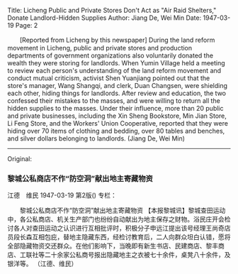 Title: Licheng Public and Private Stores Don't Act as "Air Raid Shelters," Donate Landlord-Hidden Supplies
Author: Jiang De, Wei Min
Date: 1947-03-19
Page: 2

　　[Reported from Licheng by this newspaper] During the land reform movement in Licheng, public and private stores and production departments of government organizations also voluntarily donated the wealth they were storing for landlords. When Yumin Village held a meeting to review each person's understanding of the land reform movement and conduct mutual criticism, activist Shen Yuanjiang pointed out that the store's manager, Wang Shangqi, and clerk, Duan Changsen, were shielding each other, hiding things for landlords. After review and education, the two confessed their mistakes to the masses, and were willing to return all the hidden supplies to the masses. Under their influence, more than 20 public and private businesses, including the Xin Sheng Bookstore, Min Jian Store, Li Feng Store, and the Workers' Union Cooperative, reported that they were hiding over 70 items of clothing and bedding, over 80 tables and benches, and silver dollars belonging to landlords.
           (Jiang De, Wei Min)



<hr /> 

Original: 


### 黎城公私商店不作“防空洞”献出地主寄藏物资
江德　维民
1947-03-19
第2版()
专栏：

　　黎城公私商店不作“防空洞”献出地主寄藏物资
    【本报黎城讯】黎城查田运动中，各公私商店、机关生产部门也纷纷自动献出为地主保存之财物。浴民庄开会检讨各人对查田运动之认识进行互相批评时，积极分子申远江提出该号经理王尚奇店员段长森互相包庇，替地主隐藏东西，经检讨教育后，二人向群众坦白认错，愿将全部隐藏物资交还群众。在他们影响下，当晚即有新生书店、民建商店、黎丰商店、工联社等二十余家公私商号报出隐藏地主之衣被七十余件，桌凳八十余件，及银洋等。
           （江德、维民）
